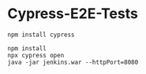 # Cypress-E2E-Tests

```
npm install cypress

npm install
npx cypress open
java -jar jenkins.war --httpPort=8080
```
